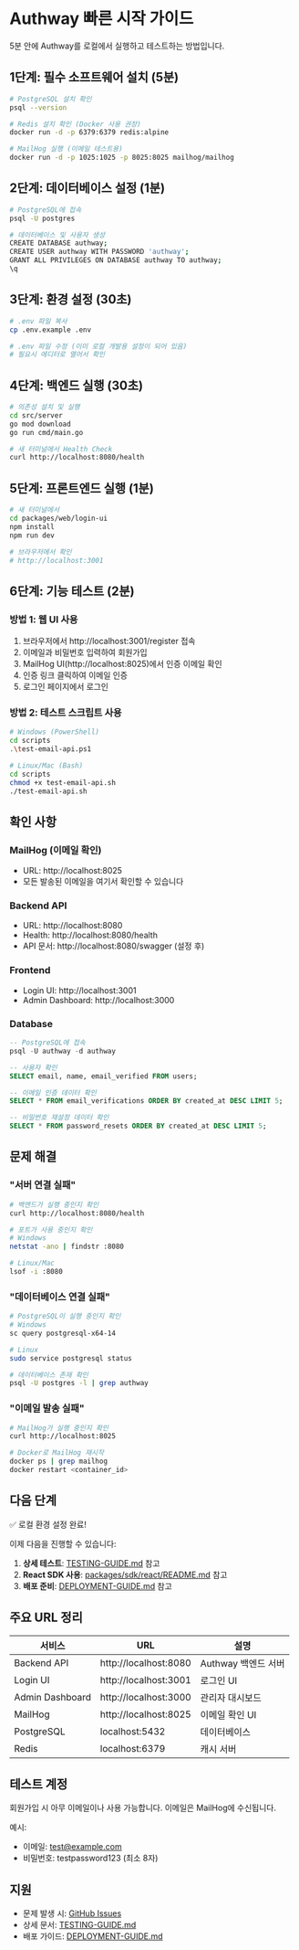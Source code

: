 # Authway 빠른 시작 가이드

5분 안에 Authway를 로컬에서 실행하고 테스트하는 방법입니다.

## 1단계: 필수 소프트웨어 설치 (5분)

```bash
# PostgreSQL 설치 확인
psql --version

# Redis 설치 확인 (Docker 사용 권장)
docker run -d -p 6379:6379 redis:alpine

# MailHog 실행 (이메일 테스트용)
docker run -d -p 1025:1025 -p 8025:8025 mailhog/mailhog
```

## 2단계: 데이터베이스 설정 (1분)

```bash
# PostgreSQL에 접속
psql -U postgres

# 데이터베이스 및 사용자 생성
CREATE DATABASE authway;
CREATE USER authway WITH PASSWORD 'authway';
GRANT ALL PRIVILEGES ON DATABASE authway TO authway;
\q
```

## 3단계: 환경 설정 (30초)

```bash
# .env 파일 복사
cp .env.example .env

# .env 파일 수정 (이미 로컬 개발용 설정이 되어 있음)
# 필요시 에디터로 열어서 확인
```

## 4단계: 백엔드 실행 (30초)

```bash
# 의존성 설치 및 실행
cd src/server
go mod download
go run cmd/main.go

# 새 터미널에서 Health Check
curl http://localhost:8080/health
```

## 5단계: 프론트엔드 실행 (1분)

```bash
# 새 터미널에서
cd packages/web/login-ui
npm install
npm run dev

# 브라우저에서 확인
# http://localhost:3001
```

## 6단계: 기능 테스트 (2분)

### 방법 1: 웹 UI 사용

1. 브라우저에서 http://localhost:3001/register 접속
2. 이메일과 비밀번호 입력하여 회원가입
3. MailHog UI(http://localhost:8025)에서 인증 이메일 확인
4. 인증 링크 클릭하여 이메일 인증
5. 로그인 페이지에서 로그인

### 방법 2: 테스트 스크립트 사용

```bash
# Windows (PowerShell)
cd scripts
.\test-email-api.ps1

# Linux/Mac (Bash)
cd scripts
chmod +x test-email-api.sh
./test-email-api.sh
```

## 확인 사항

### MailHog (이메일 확인)
- URL: http://localhost:8025
- 모든 발송된 이메일을 여기서 확인할 수 있습니다

### Backend API
- URL: http://localhost:8080
- Health: http://localhost:8080/health
- API 문서: http://localhost:8080/swagger (설정 후)

### Frontend
- Login UI: http://localhost:3001
- Admin Dashboard: http://localhost:3000

### Database
```sql
-- PostgreSQL에 접속
psql -U authway -d authway

-- 사용자 확인
SELECT email, name, email_verified FROM users;

-- 이메일 인증 데이터 확인
SELECT * FROM email_verifications ORDER BY created_at DESC LIMIT 5;

-- 비밀번호 재설정 데이터 확인
SELECT * FROM password_resets ORDER BY created_at DESC LIMIT 5;
```

## 문제 해결

### "서버 연결 실패"
```bash
# 백엔드가 실행 중인지 확인
curl http://localhost:8080/health

# 포트가 사용 중인지 확인
# Windows
netstat -ano | findstr :8080

# Linux/Mac
lsof -i :8080
```

### "데이터베이스 연결 실패"
```bash
# PostgreSQL이 실행 중인지 확인
# Windows
sc query postgresql-x64-14

# Linux
sudo service postgresql status

# 데이터베이스 존재 확인
psql -U postgres -l | grep authway
```

### "이메일 발송 실패"
```bash
# MailHog가 실행 중인지 확인
curl http://localhost:8025

# Docker로 MailHog 재시작
docker ps | grep mailhog
docker restart <container_id>
```

## 다음 단계

✅ 로컬 환경 설정 완료!

이제 다음을 진행할 수 있습니다:

1. **상세 테스트**: [TESTING-GUIDE.md](./TESTING-GUIDE.md) 참고
2. **React SDK 사용**: [packages/sdk/react/README.md](./packages/sdk/react/README.md) 참고
3. **배포 준비**: [DEPLOYMENT-GUIDE.md](./DEPLOYMENT-GUIDE.md) 참고

## 주요 URL 정리

| 서비스 | URL | 설명 |
|--------|-----|------|
| Backend API | http://localhost:8080 | Authway 백엔드 서버 |
| Login UI | http://localhost:3001 | 로그인 UI |
| Admin Dashboard | http://localhost:3000 | 관리자 대시보드 |
| MailHog | http://localhost:8025 | 이메일 확인 UI |
| PostgreSQL | localhost:5432 | 데이터베이스 |
| Redis | localhost:6379 | 캐시 서버 |

## 테스트 계정

회원가입 시 아무 이메일이나 사용 가능합니다. 이메일은 MailHog에 수신됩니다.

예시:
- 이메일: test@example.com
- 비밀번호: testpassword123 (최소 8자)

## 지원

- 문제 발생 시: [GitHub Issues](https://github.com/authway/authway/issues)
- 상세 문서: [TESTING-GUIDE.md](./TESTING-GUIDE.md)
- 배포 가이드: [DEPLOYMENT-GUIDE.md](./DEPLOYMENT-GUIDE.md)
